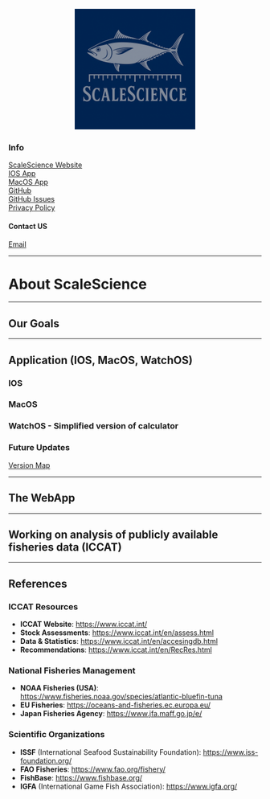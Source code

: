 <p align="center">
  <img src="logo/logo.png" alt="ScaleScience logo" width="240" />
</p>

### Info  
[ScaleScience Website](https://www.scalescience.us.kg)  
[IOS App](https://apps.apple.com/us/app/scalescience/id6754184953)  
[MacOS App](https://apps.apple.com/us/app/scalescience/id6754184953)  
[GitHub](https://github.com/ScaleScience/ScaleScience)  
[GitHub Issues](https://github.com/ScaleScience/ScaleScience/issues)  
[Privacy Policy](https://www.scalescience.us.kg/?page=privacy)  

#### Contact US  
[Email](scalesciences@gmail.com)   

---

# About ScaleScience  

---

## Our Goals  

---

## Application (IOS, MacOS, WatchOS)

### IOS

### MacOS

### WatchOS - Simplified version of calculator

### Future Updates
[Version Map](future_versions.md)

---

## The WebApp  

---

## Working on analysis of publicly available fisheries data (ICCAT)  

---

## References

### ICCAT Resources

- **ICCAT Website**: https://www.iccat.int/
- **Stock Assessments**: https://www.iccat.int/en/assess.html
- **Data & Statistics**: https://www.iccat.int/en/accesingdb.html
- **Recommendations**: https://www.iccat.int/en/RecRes.html

### National Fisheries Management

- **NOAA Fisheries (USA)**: https://www.fisheries.noaa.gov/species/atlantic-bluefin-tuna
- **EU Fisheries**: https://oceans-and-fisheries.ec.europa.eu/
- **Japan Fisheries Agency**: https://www.jfa.maff.go.jp/e/

### Scientific Organizations

- **ISSF** (International Seafood Sustainability Foundation): https://www.iss-foundation.org/
- **FAO Fisheries**: https://www.fao.org/fishery/
- **FishBase**: https://www.fishbase.org/
- **IGFA** (International Game Fish Association): https://www.igfa.org/